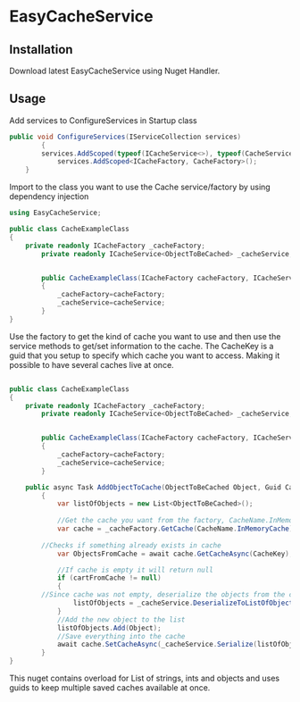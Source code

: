 # EasyCacheService

## Installation
 Download latest EasyCacheService using Nuget Handler.

## Usage

Add services to ConfigureServices in Startup class
```c#
public void ConfigureServices(IServiceCollection services)
        {
	    services.AddScoped(typeof(ICacheService<>), typeof(CacheService<>));
            services.AddScoped<ICacheFactory, CacheFactory>();
	}
```


Import to the class you want to use the Cache service/factory by using dependency injection
```c#
using EasyCacheService;

public class CacheExampleClass
{
	private readonly ICacheFactory _cacheFactory;
        private readonly ICacheService<ObjectToBeCached> _cacheService;


        public CacheExampleClass(ICacheFactory cacheFactory, ICacheService<ObjectToBeCached> cacheService)
        {
            _cacheFactory=cacheFactory;
            _cacheService=cacheService;
        }
}
```

Use the factory to get the kind of cache you want to use and then use the service methods to get/set information to the cache.
The CacheKey is a guid that you setup to specify which cache you want to access. Making it possible to have several caches live at once.
```c#

public class CacheExampleClass
{
	private readonly ICacheFactory _cacheFactory;
        private readonly ICacheService<ObjectToBeCached> _cacheService;


        public CacheExampleClass(ICacheFactory cacheFactory, ICacheService<ObjectToBeCached> cacheService)
        {
            _cacheFactory=cacheFactory;
            _cacheService=cacheService;
        }

	public async Task AddObjectToCache(ObjectToBeCached Object, Guid CacheKey)
        {
            var listOfObjects = new List<ObjectToBeCached>();
            
            //Get the cache you want from the factory, CacheName.InMemoryCache or CacheName.DistributedCache
            var cache = _cacheFactory.GetCache(CacheName.InMemoryCache);
	    
	    //Checks if something already exists in cache
            var ObjectsFromCache = await cache.GetCacheAsync(CacheKey);

            //If cache is empty it will return null
            if (cartFromCache != null)
            {
		//Since cache was not empty, deserialize the objects from the cache
                listOfObjects = _cacheService.DeserializeToListOfObjects(ObjectsFromCache);
            }
            //Add the new object to the list
            listOfObjects.Add(Object);
            //Save everything into the cache
            await cache.SetCacheAsync(_cacheService.Serialize(listOfObjects), CacheKey);
        }
}
```

This nuget contains overload for List of strings, ints and objects and uses guids to keep multiple saved caches available at once.

